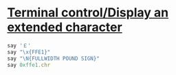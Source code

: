 [1]: http://rosettacode.org/wiki/Terminal_control/Display_an_extended_character

# [Terminal control/Display an extended character][1]

```ruby
say '￡'
say "\x{FFE1}"
say "\N{FULLWIDTH POUND SIGN}"
say 0xffe1.chr
```
